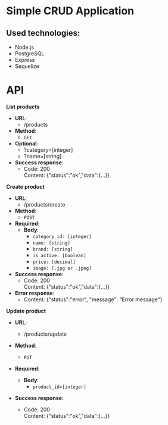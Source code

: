Simple CRUD Application
===

Used technologies:
--
* Node.js
* PostgreSQL
* Express
* Sequelize


API
====
**List products**
* **URL**:
    * /products
* **Method**:
    * `GET`
* **Optional**:
    * ?category=[integer]
    * ?name=[string]
* **Success response**:
    * Code: 200 <br>
      Content: {"status":"ok","data":{...}}


**Create product**
* **URL**:
    * /products/create
* **Method**:
    * `POST`
* **Required**:
    * **Body**:
        * `category_id: [integer]`
        * `name: [string]`
        * `brand: [string]`
        * `is_active: [boolean]`
        * `price: [decimal]`
        * `image: [.jpg or .jpeg]`
* **Success response**:
    * Code: 200 <br>
    Content: {"status":"ok","data":{...}}
* **Error response**:
    * Content: {"status":"error", "message": "Error message"}


**Update product**
* **URL**:
    * /products/update
* **Method**:
    * `PUT`
* **Required**:
    * **Body**:
        * `product_id=[integer]`
    
* **Success response**:
    * Code: 200<br>
        Content: {"status":"ok","data":{...}}
